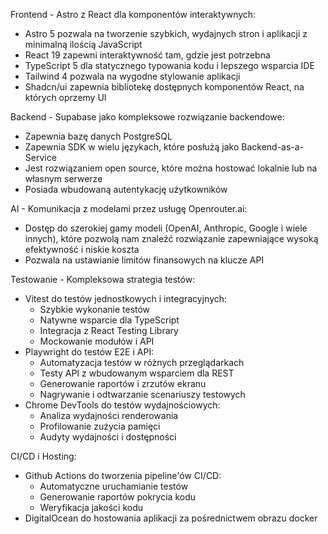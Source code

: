 Frontend - Astro z React dla komponentów interaktywnych:
- Astro 5 pozwala na tworzenie szybkich, wydajnych stron i aplikacji z minimalną ilością JavaScript
- React 19 zapewni interaktywność tam, gdzie jest potrzebna
- TypeScript 5 dla statycznego typowania kodu i lepszego wsparcia IDE
- Tailwind 4 pozwala na wygodne stylowanie aplikacji
- Shadcn/ui zapewnia bibliotekę dostępnych komponentów React, na których oprzemy UI

Backend - Supabase jako kompleksowe rozwiązanie backendowe:
- Zapewnia bazę danych PostgreSQL
- Zapewnia SDK w wielu językach, które posłużą jako Backend-as-a-Service
- Jest rozwiązaniem open source, które można hostować lokalnie lub na własnym serwerze
- Posiada wbudowaną autentykację użytkowników

AI - Komunikacja z modelami przez usługę Openrouter.ai:
- Dostęp do szerokiej gamy modeli (OpenAI, Anthropic, Google i wiele innych), które pozwolą nam znaleźć rozwiązanie zapewniające wysoką efektywność i niskie koszta
- Pozwala na ustawianie limitów finansowych na klucze API

Testowanie - Kompleksowa strategia testów:
- Vitest do testów jednostkowych i integracyjnych:
  - Szybkie wykonanie testów
  - Natywne wsparcie dla TypeScript
  - Integracja z React Testing Library
  - Mockowanie modułów i API
- Playwright do testów E2E i API:
  - Automatyzacja testów w różnych przeglądarkach
  - Testy API z wbudowanym wsparciem dla REST
  - Generowanie raportów i zrzutów ekranu
  - Nagrywanie i odtwarzanie scenariuszy testowych
- Chrome DevTools do testów wydajnościowych:
  - Analiza wydajności renderowania
  - Profilowanie zużycia pamięci
  - Audyty wydajności i dostępności

CI/CD i Hosting:
- Github Actions do tworzenia pipeline'ów CI/CD:
  - Automatyczne uruchamianie testów
  - Generowanie raportów pokrycia kodu
  - Weryfikacja jakości kodu
- DigitalOcean do hostowania aplikacji za pośrednictwem obrazu docker